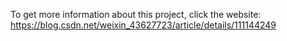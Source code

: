 
To get more information about this project, click the website: https://blog.csdn.net/weixin_43627723/article/details/111144249
